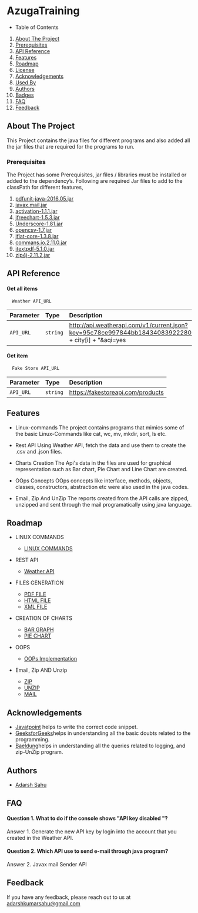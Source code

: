 


# AzugaTraining

- Table of Contents

1. [About The Project](##About-The-Project)
3. [Prerequisites](##Prerequisites)
4. [API Reference](##API-Reference)
5. [Features](##Features)
7. [Roadmap](##Roadmap)
8. [License](##License)
9. [Acknowledgements](##Acknowledgements)
10. [Used By](##Used-By)
11. [Authors](##Authors)
12. [Badges](##Badges)
13. [FAQ](##FAQ)
14. [Feedback](##Feedback)

## About The Project
This Project contains the java files for different programs and also added all the jar files that are required for the programs to run.

### Prerequisites 
The Project has some Prerequisites, jar files / libraries must be installed or added to the dependency’s. Following are required Jar files to add to the classPath for different features,
1. [pdfunit-java-2016.05.jar](http://www.pdfunit.com/en/download/)
2. [javax.mail.jar](https://jar-download.com/artifacts/com.sun.mail/javax.mail/1.6.1/source-code)
3. [activation-1.1.1.jar](https://jar-download.com/artifacts/javax.activation/activation/1.1.1/source-code)
4. [jfreechart-1.5.3.jar](https://search.maven.org/artifact/org.jfree/jfreechart/1.5.3/jar)
5. [Underscore-1.81.jar](https://mavenlibs.com/jar/file/com.github.javadev/underscore)
6. [opencsv-1.7.jar](https://jar-download.com/?search_box=opencsv-1.7)
7. [jflat-core-1.3.8.jar](https://jar-download.com/?search_box=JFlat)
8. [commans.io.2.11.0.jar](https://mvnrepository.com/artifact/commons-io/commons-io/2.11.0)
9. [itextpdf-5.1.0.jar](https://mvnrepository.com/artifact/com.itextpdf/itextpdf/5.1.0)
10. [zip4j-2.11.2.jar](https://mvnrepository.com/artifact/net.lingala.zip4j/zip4j/2.11.2)
## API Reference

#### Get all items

```http
  Weather API_URL
```

| Parameter | Type     | Description                |
| :-------- | :------- | :------------------------- |
| `API_URL` | `string` | http://api.weatherapi.com/v1/current.json?key=95c78ce997844bb184340839222809&q=" + city[i] + "&aqi=yes 

#### Get item

```http
  Fake Store API_URL
```

| Parameter | Type     | Description                       |
| :-------- | :------- | :-------------------------------- |
| `API_URL`      | `string` | https://fakestoreapi.com/products |




## Features

- Linux-commands
The project contains programs that mimics some of the basic Linux-Commands like cat, wc, mv, mkdir, sort, ls etc.

- Rest API
Using Weather API, fetch the data and use them to create the .csv and .json files. 

- Charts Creation
The Api's data in the files are used for graphical representation such as Bar chart, Pie Chart and Line Chart are created.

- OOps Concepts
OOps concepts like interface, methods, objects, classes, constructors, abstraction etc were also used in the java codes.

- Email, Zip And UnZip
The reports created from the API calls are  zipped, unzipped and sent through the mail programatically using java language.



## Roadmap
 
 
- LINUX COMMANDS 

    -    [ LINUX COMMANDS ](https://github.com/Adarshs-12/AzugaTraining/tree/develop/Linux%20Command)
- REST API

    - [Weather API ](https://github.com/Adarshs-12/AzugaTraining/blob/develop/RestAPI/RestAPI.java)
    

- FILES GENERATION

    -  [ PDF FILE](https://github.com/Adarshs-12/AzugaTraining/blob/develop/RestAPI/CSVtoPDF.java)
    -   [ HTML FILE](https://github.com/Adarshs-12/AzugaTraining/blob/develop/RestAPI/CSVtoHTML.java)
    -    [ XML FILE](https://github.com/Adarshs-12/AzugaTraining/blob/develop/RestAPI/JSONtoXML.java)
- CREATION OF CHARTS

    -  [ BAR GRAPH ](https://github.com/Adarshs-12/AzugaTraining/blob/develop/charts/BarGraph.java)
    -   [ PIE CHART](https://github.com/Adarshs-12/AzugaTraining/blob/develop/charts/PIEchart.java)
- OOPS 

    -   [ OOPs Implementation ](https://github.com/Adarshs-12/AzugaTraining/tree/develop/OOPs)
    
- Email, Zip AND Unzip

    -   [ ZIP ](https://github.com/Adarshs-12/AzugaTraining/blob/develop/Email%20Zip%20UnZip/ZipClass.java)
    -   [ UNZIP ](https://github.com/Adarshs-12/AzugaTraining/blob/develop/Email%20Zip%20UnZip/UnzipClass.java)
    -   [ MAIL ](https://github.com/Adarshs-12/AzugaTraining/blob/develop/Email%20Zip%20UnZip/EmailProgram.java)

## Acknowledgements

 - [Javatpoint](https://awesomeopensource.com/project/elangosundar/awesome-README-templates) helps to write the correct code snippet.
 - [GeeksforGeeks](https://github.com/matiassingers/awesome-readme)helps in understanding all the basic doubts related to the programming.
 - [Baeldung](https://bulldogjob.com/news/449-how-to-write-a-good-readme-for-your-github-project)helps in understanding all the queries related to logging, and zip-UnZip program.


## Authors

- [Adarsh Sahu](https://github.com/Adarshs-12)


## FAQ

#### Question 1. What to do if the console shows "API key disabled "?

Answer 1. Generate the new API key by login into the account that you created in the Weather API.

#### Question 2. Which API use to send e-mail through  java program?

Answer 2. Javax mail Sender API


## Feedback

If you have any feedback, please reach out to us at adarshkumarsahu@gmail.com

